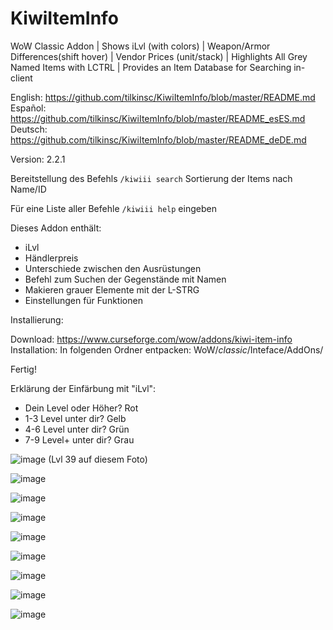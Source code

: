 # KiwiItemInfo
WoW Classic Addon | Shows iLvl (with colors) | Weapon/Armor Differences(shift hover) | Vendor Prices (unit/stack) | Highlights All Grey Named Items with LCTRL | Provides an Item Database for Searching in-client

English: https://github.com/tilkinsc/KiwiItemInfo/blob/master/README.md  
Español: https://github.com/tilkinsc/KiwiItemInfo/blob/master/README_esES.md  
Deutsch: https://github.com/tilkinsc/KiwiItemInfo/blob/master/README_deDE.md  

Version: 2.2.1

Bereitstellung des Befehls `/kiwiii search` Sortierung der Items nach Name/ID 

Für eine Liste aller Befehle `/kiwiii help` eingeben

Dieses Addon enthält: 

* iLvl
* Händlerpreis
* Unterschiede zwischen den Ausrüstungen
* Befehl zum Suchen der Gegenstände mit Namen
* Makieren grauer Elemente mit der L-STRG
* Einstellungen für Funktionen

Installierung:  

Download: https://www.curseforge.com/wow/addons/kiwi-item-info
Installation: In folgenden Ordner entpacken: WoW/_classic_/Inteface/AddOns/

Fertig!

Erklärung der Einfärbung mit "iLvl":

* Dein Level oder Höher? Rot
* 1-3 Level unter dir? Gelb
* 4-6 Level unter dir? Grün
* 7-9 Level+ unter dir? Grau

![image](https://user-images.githubusercontent.com/7494772/65168133-e4d56400-da11-11e9-9a56-57daaaf7eb51.png)
(Lvl 39 auf diesem Foto)

![image](https://user-images.githubusercontent.com/7494772/65673394-be6a8680-e018-11e9-8852-fd889d9bcf4b.png)

![image](https://user-images.githubusercontent.com/7494772/65168180-f9b1f780-da11-11e9-8b1a-b6efece584c5.png)

![image](https://user-images.githubusercontent.com/7494772/65168217-0b939a80-da12-11e9-9203-6dced0cca7d3.png)

![image](https://user-images.githubusercontent.com/7494772/65168271-282fd280-da12-11e9-8fff-30dbffeded71.png)

![image](https://user-images.githubusercontent.com/7494772/65868110-add24d00-e345-11e9-9644-be1d3a7e36c1.png)

![image](https://user-images.githubusercontent.com/7494772/65868151-c2aee080-e345-11e9-83f1-d1b93f93440a.png)

![image](https://user-images.githubusercontent.com/7494772/65868206-d9edce00-e345-11e9-8ad3-e93513f09406.png)

![image](https://user-images.githubusercontent.com/7494772/65868255-effb8e80-e345-11e9-8025-d432ff6af224.png)
